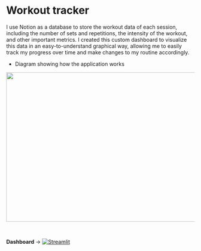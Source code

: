 # Workout tracker

I use Notion as a database to store the workout data of each session, including the number of sets and repetitions, the intensity of the workout, and other important metrics. I created this custom dashboard to visualize this data in an easy-to-understand graphical way, allowing me to easily track my progress over time and make changes to my routine accordingly. 

- Diagram showing how the application works
<p align="center">
<img src="https://user-images.githubusercontent.com/13052324/201627115-3e7976da-a8cc-4211-be73-7ae31d08f065.jpg" width="700" height="400">
</p>


<br />


**Dashboard** &#8594;
[![Streamlit](https://static.streamlit.io/badges/streamlit_badge_black_white.svg)](https://arcb01-workout-tracker-workout-dashboard-6u1ewl.streamlit.app/)

